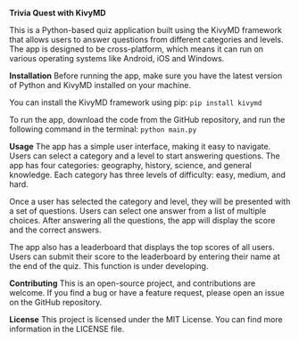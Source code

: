 **Trivia Quest with KivyMD**

This is a Python-based quiz application built using the KivyMD framework that allows users to answer questions from different categories and levels. The app is designed to be cross-platform, which means it can run on various operating systems like Android, iOS and Windows.

**Installation**
Before running the app, make sure you have the latest version of Python and KivyMD installed on your machine.

You can install the KivyMD framework using pip:
`pip install kivymd`

To run the app, download the code from the GitHub repository, and run the following command in the terminal:
`python main.py`

**Usage**
The app has a simple user interface, making it easy to navigate. Users can select a category and a level to start answering questions. The app has four categories: geography, history, science, and general knowledge. Each category has three levels of difficulty: easy, medium, and hard.

Once a user has selected the category and level, they will be presented with a set of questions. Users can select one answer from a list of multiple choices. After answering all the questions, the app will display the score and the correct answers.

The app also has a leaderboard that displays the top scores of all users. Users can submit their score to the leaderboard by entering their name at the end of the quiz. This function is under developing.

**Contributing**
This is an open-source project, and contributions are welcome. If you find a bug or have a feature request, please open an issue on the GitHub repository.

**License**
This project is licensed under the MIT License. You can find more information in the LICENSE file.
